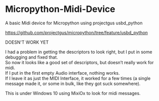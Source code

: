 # Micropython-Midi-Device
A basic Midi device for Micropython using projectgus usbd_python   

https://github.com/projectgus/micropython/tree/feature/usbd_python   


DOESN'T WORK YET

I had a problem in getting the descriptors to look right, but I put in some debugging and fixed that.   
So now it looks like a good set of descriptors, but doesn’t really work for midi.   
If I put in the first empty Audio interface, nothing works.   
If I leave it as just the MIDI Interface, it worked for a few times (a single message made it, or some in bulk, like they got suck somewhere).   

This is under Windows 10 using MixiOx to look for midi messages.   
   


